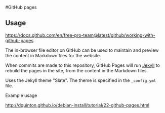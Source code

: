 
#GitHub pages

## Usage

https://docs.github.com/en/free-pro-team@latest/github/working-with-github-pages

The in-browser file editor on GitHub can be used to maintain and preview the content in Markdown files for the website.

When commits are made to this repository, GitHub Pages will run [Jekyll](https://jekyllrb.com/) to rebuild the pages in the site, from the content in the Markdown files.

Uses the Jekyll theme "Slate". The theme is specified in the `_config.yml` file.


Example usage

http://dquinton.github.io/debian-install/tutorial/22-github-pages.html
